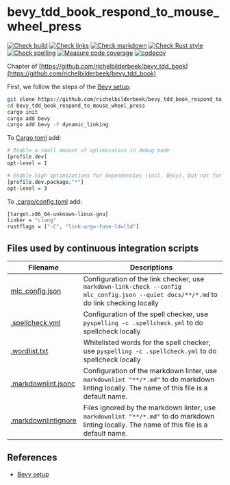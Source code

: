 # bevy_tdd_book_respond_to_mouse_wheel_press

[![Check build](https://github.com/richelbilderbeek/bevy_tdd_book_respond_to_mouse_wheel_press/actions/workflows/check_build.yaml/badge.svg?branch=master)](https://github.com/richelbilderbeek/bevy_tdd_book_respond_to_mouse_wheel_press/actions/workflows/check_build.yaml)
[![Check links](https://github.com/richelbilderbeek/bevy_tdd_book_respond_to_mouse_wheel_press/actions/workflows/check_links.yaml/badge.svg?branch=master)](https://github.com/richelbilderbeek/bevy_tdd_book_respond_to_mouse_wheel_press/actions/workflows/check_links.yaml)
[![Check markdown](https://github.com/richelbilderbeek/bevy_tdd_book_respond_to_mouse_wheel_press/actions/workflows/check_markdown.yaml/badge.svg?branch=master)](https://github.com/richelbilderbeek/bevy_tdd_book_respond_to_mouse_wheel_press/actions/workflows/check_markdown.yaml)
[![Check Rust style](https://github.com/richelbilderbeek/bevy_tdd_book_respond_to_mouse_wheel_press/actions/workflows/check_rust_style.yaml/badge.svg?branch=master)](https://github.com/richelbilderbeek/bevy_tdd_book_respond_to_mouse_wheel_press/actions/workflows/check_rust_style.yaml)
[![Check spelling](https://github.com/richelbilderbeek/bevy_tdd_book_respond_to_mouse_wheel_press/actions/workflows/check_spelling.yaml/badge.svg?branch=master)](https://github.com/richelbilderbeek/bevy_tdd_book_respond_to_mouse_wheel_press/actions/workflows/check_spelling.yaml)
[![Measure code coverage](https://github.com/richelbilderbeek/bevy_tdd_book_respond_to_mouse_wheel_press/actions/workflows/measure_codecov.yaml/badge.svg?branch=master)](https://github.com/richelbilderbeek/bevy_tdd_book_respond_to_mouse_wheel_press/actions/workflows/measure_codecov.yaml)
[![codecov](https://codecov.io/gh/richelbilderbeek/bevy_tdd_book_respond_to_mouse_wheel_press/graph/badge.svg?token=XAVFZYDQKZ)](https://codecov.io/gh/richelbilderbeek/bevy_tdd_book_respond_to_mouse_wheel_press)

Chapter of [https://github.com/richelbilderbeek/bevy_tdd_book](https://github.com/richelbilderbeek/bevy_tdd_book)

First, we follow the steps of the [Bevy setup](https://bevyengine.org/learn/quick-start/getting-started/setup/):

```bash
git clone https://github.com/richelbilderbeek/bevy_tdd_book_respond_to_mouse_wheel_press
cd bevy_tdd_book_respond_to_mouse_wheel_press
cargo init
cargo add bevy
cargo add bevy -F dynamic_linking
```

To [Cargo.toml](Cargo.toml) add:

```bash
# Enable a small amount of optimization in debug mode
[profile.dev]
opt-level = 1

# Enable high optimizations for dependencies (incl. Bevy), but not for our code:
[profile.dev.package."*"]
opt-level = 3
```

To [.cargo/config.toml](.cargo/config.toml) add:

```bash
[target.x86_64-unknown-linux-gnu]
linker = "clang"
rustflags = ["-C", "link-arg=-fuse-ld=lld"]
```

## Files used by continuous integration scripts

Filename                                  |Descriptions
------------------------------------------|--------------------------------------------------------------------------------------------------------------------------------------
[mlc_config.json](mlc_config.json)        |Configuration of the link checker, use `markdown-link-check --config mlc_config.json --quiet docs/**/*.md` to do link checking locally
[.spellcheck.yml](.spellcheck.yml)        |Configuration of the spell checker, use `pyspelling -c .spellcheck.yml` to do spellcheck locally
[.wordlist.txt](.wordlist.txt)            |Whitelisted words for the spell checker, use `pyspelling -c .spellcheck.yml` to do spellcheck locally
[.markdownlint.jsonc](.markdownlint.jsonc)|Configuration of the markdown linter, use `markdownlint "**/*.md"` to do markdown linting locally. The name of this file is a default name.
[.markdownlintignore](.markdownlintignore)|Files ignored by the markdown linter, use `markdownlint "**/*.md"` to do markdown linting locally. The name of this file is a default name.

## References

* [Bevy setup](https://bevyengine.org/learn/quick-start/getting-started/setup/)
